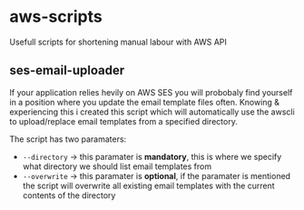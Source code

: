 # aws-scripts
Usefull scripts for shortening manual labour with AWS API


## ses-email-uploader
If your application relies hevily on AWS SES you will probobaly find yourself in a position where you update the email template files often.
Knowing & experiencing this i created this script which will automatically use the awscli to upload/replace email templates from a specified directory.

The script has two paramaters:
- `--directory` -> this paramater is **mandatory**, this is where we specify what directory we should list email templates from
- `--overwrite` -> this paramater is **optional**, if the paramater is mentioned the script will overwrite all existing email templates with the current contents of the directory
